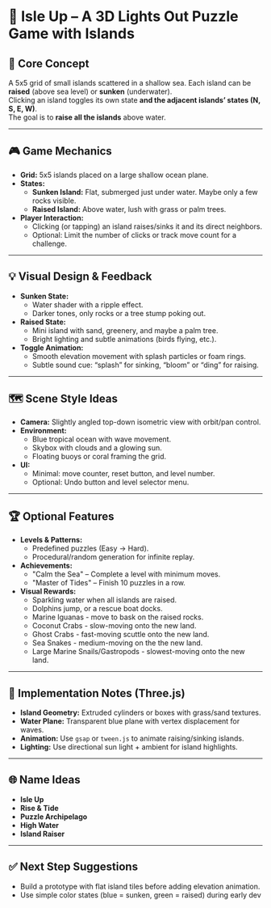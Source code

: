 # 🌊 Isle Up – A 3D Lights Out Puzzle Game with Islands  

## 🧠 Core Concept  
A 5x5 grid of small islands scattered in a shallow sea. Each island can be **raised** (above sea level) or **sunken** (underwater).  
Clicking an island toggles its own state **and the adjacent islands’ states (N, S, E, W)**.  
The goal is to **raise all the islands** above water.

---

## 🎮 Game Mechanics  
- **Grid:** 5x5 islands placed on a large shallow ocean plane.  
- **States:**
  - **Sunken Island:** Flat, submerged just under water. Maybe only a few rocks visible.  
  - **Raised Island:** Above water, lush with grass or palm trees.  
- **Player Interaction:**
  - Clicking (or tapping) an island raises/sinks it and its direct neighbors.  
  - Optional: Limit the number of clicks or track move count for a challenge.

---

## 💡 Visual Design & Feedback  
- **Sunken State:**
  - Water shader with a ripple effect.  
  - Darker tones, only rocks or a tree stump poking out.  
- **Raised State:**
  - Mini island with sand, greenery, and maybe a palm tree.  
  - Bright lighting and subtle animations (birds flying, etc.).  
- **Toggle Animation:**
  - Smooth elevation movement with splash particles or foam rings.  
  - Subtle sound cue: “splash” for sinking, “bloom” or “ding” for raising.

---

## 🗺️ Scene Style Ideas  
- **Camera:** Slightly angled top-down isometric view with orbit/pan control.  
- **Environment:**
  - Blue tropical ocean with wave movement.  
  - Skybox with clouds and a glowing sun.  
  - Floating buoys or coral framing the grid.  
- **UI:**
  - Minimal: move counter, reset button, and level number.  
  - Optional: Undo button and level selector menu.

---

## 🏆 Optional Features  
- **Levels & Patterns:**
  - Predefined puzzles (Easy → Hard).  
  - Procedural/random generation for infinite replay.  
- **Achievements:**
  - "Calm the Sea" – Complete a level with minimum moves.  
  - "Master of Tides" – Finish 10 puzzles in a row.  
- **Visual Rewards:**
  - Sparkling water when all islands are raised.  
  - Dolphins jump, or a rescue boat docks.
  - Marine Iguanas - move to bask on the raised rocks.
  - Coconut Crabs - slow-moving onto the new land.
  - Ghost Crabs - fast-moving scuttle onto the new land.   
  - Sea Snakes - medium-moving on the the new land.
  - Large Marine Snails/Gastropods - slowest-moving onto the new land.

---

## 🧱 Implementation Notes (Three.js)  
- **Island Geometry:** Extruded cylinders or boxes with grass/sand textures.  
- **Water Plane:** Transparent blue plane with vertex displacement for waves.  
- **Animation:** Use `gsap` or `tween.js` to animate raising/sinking islands.  
- **Lighting:** Use directional sun light + ambient for island highlights.  

---

## 🌐 Name Ideas  
- **Isle Up**  
- **Rise & Tide**  
- **Puzzle Archipelago**  
- **High Water**  
- **Island Raiser**  

---

## ✅ Next Step Suggestions  
- Build a prototype with flat island tiles before adding elevation animation.  
- Use simple color states (blue = sunken, green = raised) during early dev
